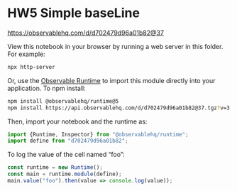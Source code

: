 # HW5 Simple baseLine

https://observablehq.com/d/d702479d96a01b82@37

View this notebook in your browser by running a web server in this folder. For
example:

~~~sh
npx http-server
~~~

Or, use the [Observable Runtime](https://github.com/observablehq/runtime) to
import this module directly into your application. To npm install:

~~~sh
npm install @observablehq/runtime@5
npm install https://api.observablehq.com/d/d702479d96a01b82@37.tgz?v=3
~~~

Then, import your notebook and the runtime as:

~~~js
import {Runtime, Inspector} from "@observablehq/runtime";
import define from "d702479d96a01b82";
~~~

To log the value of the cell named “foo”:

~~~js
const runtime = new Runtime();
const main = runtime.module(define);
main.value("foo").then(value => console.log(value));
~~~
